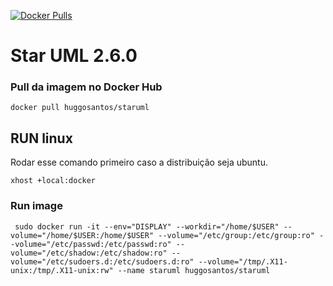 [![Docker Pulls](https://img.shields.io/docker/pulls/huggosantos/staruml.svg?style=flat-square)](https://links.ifbaeunapolis/huggosantos/staruml)


# Star UML 2.6.0


### Pull da imagem no Docker Hub
```
docker pull huggosantos/staruml
```
 

## RUN linux

Rodar esse comando primeiro caso a distribuição seja ubuntu. 
```
xhost +local:docker
```

### Run image
```
 sudo docker run -it --env="DISPLAY" --workdir="/home/$USER" --volume="/home/$USER:/home/$USER" --volume="/etc/group:/etc/group:ro" --volume="/etc/passwd:/etc/passwd:ro" --volume="/etc/shadow:/etc/shadow:ro" --volume="/etc/sudoers.d:/etc/sudoers.d:ro" --volume="/tmp/.X11-unix:/tmp/.X11-unix:rw" --name staruml huggosantos/staruml
```

 

